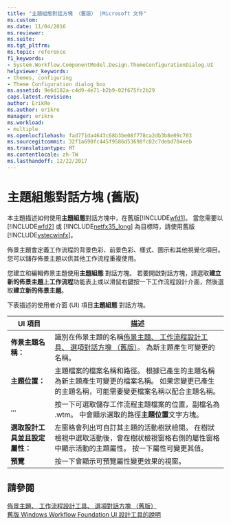 ```yaml
---
title: "主題組態對話方塊 （舊版） |Microsoft 文件"
ms.custom: 
ms.date: 11/04/2016
ms.reviewer: 
ms.suite: 
ms.tgt_pltfrm: 
ms.topic: reference
f1_keywords:
- System.Workflow.ComponentModel.Design.ThemeConfigurationDialog.UI
helpviewer_keywords:
- themes, configuring
- Theme Configuration dialog box
ms.assetid: 9e6d182a-c4d9-4e71-b2b9-02f675fc2b29
caps.latest.revision: 
author: ErikRe
ms.author: erikre
manager: erikre
ms.workload:
- multiple
ms.openlocfilehash: fad771da4643c68b3be08f778ca2db3b8e09c703
ms.sourcegitcommit: 32f1a690fc445f9586d53698fc82c7debd784eeb
ms.translationtype: MT
ms.contentlocale: zh-TW
ms.lasthandoff: 12/22/2017
---
```

# <a name="theme-configuration-dialog-box-legacy"></a>主題組態對話方塊 (舊版)
本主題描述如何使用**主題組態**對話方塊中，在舊版[!INCLUDE[wfd1](../workflow-designer/includes/wfd1_md.md)]。 當您需要以 [!INCLUDE[wfd2](../workflow-designer/includes/wfd2_md.md)] 或 [!INCLUDE[netfx35_long](../workflow-designer/includes/netfx35_long_md.md)] 為目標時，請使用舊版 [!INCLUDE[vstecwinfx](../workflow-designer/includes/vstecwinfx_md.md)]。  
  
 佈景主題會定義工作流程的背景色彩、前景色彩、樣式、圖示和其他視覺化項目。 您可以儲存佈景主題以供其他工作流程重複使用。  
  
 您建立和編輯佈景主題使用**主題組態** 對話方塊。 若要開啟對話方塊，請選取**建立新的佈景主題**上**工作流程**功能表上或以滑鼠右鍵按一下工作流程設計介面，然後選取**建立新的佈景主題**。  
  
 下表描述的使用者介面 (UI) 項目**主題組態** 對話方塊。  
  
|UI 項目|描述|  
|----------------|-----------------|  
|**佈景主題名稱：**|識別在佈景主題的名稱[佈景主題、 工作流程設計工具、 選項對話方塊 （舊版）](../workflow-designer/themes-workflow-designer-options-dialog-box-legacy.md)。 為新主題產生可變更的名稱。|  
|**主題位置：**|主題檔案的檔案名稱和路徑。 根據已產生的主題名稱為新主題產生可變更的檔案名稱。 如果您變更已產生的主題名稱，可能需要變更檔案名稱以配合主題名稱。|  
|**...**|按一下可選取儲存工作流程主題檔案的位置，副檔名為 .wtm。 中會顯示選取的路徑**主題位置**文字方塊。|  
|**選取設計工具並且設定屬性：**|左窗格會列出可自訂其主題的活動樹狀檢閱。 在樹狀檢視中選取活動後，會在樹狀檢視窗格右側的屬性窗格中顯示活動的主題屬性。 按一下屬性可變更其值。|  
|**預覽**|按一下會顯示可預覽屬性變更效果的視窗。|  
  
## <a name="see-also"></a>請參閱  
 [佈景主題、 工作流程設計工具、 選項對話方塊 （舊版）](../workflow-designer/themes-workflow-designer-options-dialog-box-legacy.md)   
 [舊版 Windows Workflow Foundation UI 設計工具的說明](../workflow-designer/legacy-designer-for-windows-workflow-foundation-ui-help.md)